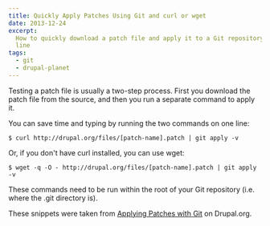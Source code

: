```yaml
---
title: Quickly Apply Patches Using Git and curl or wget
date: 2013-12-24
excerpt:
  How to quickly download a patch file and apply it to a Git repository in one
  line
tags:
  - git
  - drupal-planet
---
```


Testing a patch file is usually a two-step process. First you download the patch
file from the source, and then you run a separate command to apply it.

You can save time and typing by running the two commands on one line:

```language-bash
$ curl http://drupal.org/files/[patch-name].patch | git apply -v
```

Or, if you don't have curl installed, you can use wget:

```language-bash
$ wget -q -O - http://drupal.org/files/[patch-name].patch | git apply -v
```

These commands need to be run within the root of your Git repository (i.e. where
the .git directory is).

These snippets were taken from
[Applying Patches with Git](https://drupal.org/node/1399218) on Drupal.org.
